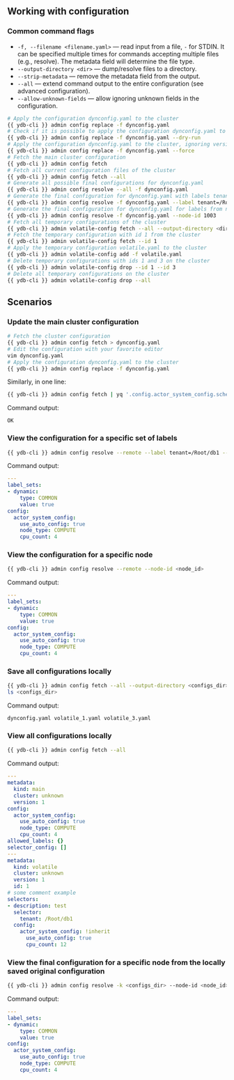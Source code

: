 ## Working with configuration

### Common command flags

* `-f, --filename <filename.yaml>` — read input from a file, `-` for STDIN. It can be specified multiple times for commands accepting multiple files (e.g., resolve). The metadata field will determine the file type.
* `--output-directory <dir>` — dump/resolve files to a directory.
* `--strip-metadata` — remove the metadata field from the output.
* `--all` — extend command output to the entire configuration (see advanced configuration).
* `--allow-unknown-fields` — allow ignoring unknown fields in the configuration.

```bash
# Apply the configuration dynconfig.yaml to the cluster
{{ ydb-cli }} admin config replace -f dynconfig.yaml
# Check if it is possible to apply the configuration dynconfig.yaml to the cluster (validate all validators, version, and cluster match)
{{ ydb-cli }} admin config replace -f dynconfig.yaml --dry-run
# Apply the configuration dynconfig.yaml to the cluster, ignoring version and cluster checks (version and cluster will still be overwritten with correct ones)
{{ ydb-cli }} admin config replace -f dynconfig.yaml --force
# Fetch the main cluster configuration
{{ ydb-cli }} admin config fetch
# Fetch all current configuration files of the cluster
{{ ydb-cli }} admin config fetch --all
# Generate all possible final configurations for dynconfig.yaml
{{ ydb-cli }} admin config resolve --all -f dynconfig.yaml
# Generate the final configuration for dynconfig.yaml with labels tenant=/Root/test and canary=true
{{ ydb-cli }} admin config resolve -f dynconfig.yaml --label tenant=/Root/test --label canary=true
# Generate the final configuration for dynconfig.yaml for labels from node 1003
{{ ydb-cli }} admin config resolve -f dynconfig.yaml --node-id 1003
# Fetch all temporary configurations of the cluster
{{ ydb-cli }} admin volatile-config fetch --all --output-directory <dir>
# Fetch the temporary configuration with id 1 from the cluster
{{ ydb-cli }} admin volatile-config fetch --id 1
# Apply the temporary configuration volatile.yaml to the cluster
{{ ydb-cli }} admin volatile-config add -f volatile.yaml
# Delete temporary configurations with ids 1 and 3 on the cluster
{{ ydb-cli }} admin volatile-config drop --id 1 --id 3
# Delete all temporary configurations on the cluster
{{ ydb-cli }} admin volatile-config drop --all
```

## Scenarios

### Update the main cluster configuration

 ```bash
# Fetch the cluster configuration
{{ ydb-cli }} admin config fetch > dynconfig.yaml
# Edit the configuration with your favorite editor
vim dynconfig.yaml
# Apply the configuration dynconfig.yaml to the cluster
{{ ydb-cli }} admin config replace -f dynconfig.yaml
```

Similarly, in one line:

```bash
{{ ydb-cli }} admin config fetch | yq '.config.actor_system_config.scheduler.resolution = 128' | {{ ydb-cli }} admin config replace -f -
```

Command output:

```
OK
```

### View the configuration for a specific set of labels

```bash
{{ ydb-cli }} admin config resolve --remote --label tenant=/Root/db1 --label canary=true
```

Command output:

```yaml
---
label_sets:
- dynamic:
    type: COMMON
    value: true
config:
  actor_system_config:
    use_auto_config: true
    node_type: COMPUTE
    cpu_count: 4
```

### View the configuration for a specific node

```bash
{{ ydb-cli }} admin config resolve --remote --node-id <node_id>
```

Command output:

```yaml
---
label_sets:
- dynamic:
    type: COMMON
    value: true
config:
  actor_system_config:
    use_auto_config: true
    node_type: COMPUTE
    cpu_count: 4
```

### Save all configurations locally

```bash
{{ ydb-cli }} admin config fetch --all --output-directory <configs_dir>
ls <configs_dir>
```

Command output:

```text
dynconfig.yaml volatile_1.yaml volatile_3.yaml
```

### View all configurations locally

```bash
{{ ydb-cli }} admin config fetch --all
```

Command output:

```yaml
---
metadata:
  kind: main
  cluster: unknown
  version: 1
config:
  actor_system_config:
    use_auto_config: true
    node_type: COMPUTE
    cpu_count: 4
allowed_labels: {}
selector_config: []
---
metadata:
  kind: volatile
  cluster: unknown
  version: 1
  id: 1
# some comment example
selectors:
- description: test
  selector:
    tenant: /Root/db1
  config:
    actor_system_config: !inherit
      use_auto_config: true
      cpu_count: 12
```

### View the final configuration for a specific node from the locally saved original configuration

```bash
{{ ydb-cli }} admin config resolve -k <configs_dir> --node-id <node_id>
```

Command output:

```yaml
---
label_sets:
- dynamic:
    type: COMMON
    value: true
config:
  actor_system_config:
    use_auto_config: true
    node_type: COMPUTE
    cpu_count: 4
```